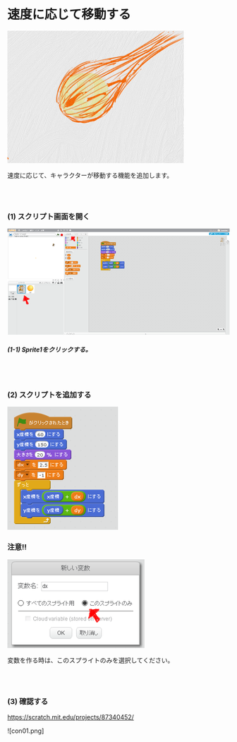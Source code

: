# 速度に応じて移動する

![](about.png)

速度に応じて、キャラクターが移動する機能を追加します。

<br>
<br>

### (1) スクリプト画面を開く

![](d001.png)

##### (1-1) Sprite1をクリックする。


<br>
<br>

### (2) スクリプトを追加する
![](s002.png)

### 注意!!
![](s002_opt01.png)

変数を作る時は、このスプライトのみを選択してください。

<br>
<br>

### (3) 確認する

https://scratch.mit.edu/projects/87340452/


![con01.png]